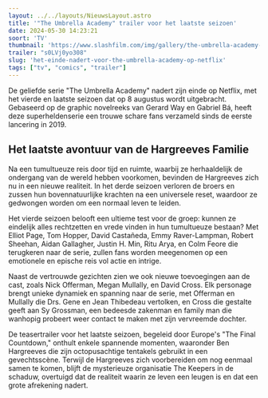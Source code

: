 ```yaml
---
layout: ../../layouts/NieuwsLayout.astro
title: '"The Umbrella Academy" trailer voor het laatste seizoen'
date: 2024-05-30 14:23:21
soort: 'TV'
thumbnail: 'https://www.slashfilm.com/img/gallery/the-umbrella-academy-season-4-trailer-teases-the-end-of-the-netflix-series/ben-is-back-for-the-umbrella-academys-final-season-1717038822.jpg'
trailer: "s0LVj0yo308"
slug: 'het-einde-nadert-voor-the-umbrella-academy-op-netflix'
tags: ["tv", "comics", "trailer"]
---
```


De geliefde serie "The Umbrella Academy" nadert zijn einde op Netflix, met het vierde en laatste seizoen dat op 8 augustus wordt uitgebracht. Gebaseerd op de graphic novelreeks van Gerard Way en Gabriel Bá, heeft deze superheldenserie een trouwe schare fans verzameld sinds de eerste lancering in 2019.

## Het laatste avontuur van de Hargreeves Familie

Na een tumultueuze reis door tijd en ruimte, waarbij ze herhaaldelijk de ondergang van de wereld hebben voorkomen, bevinden de Hargreeves zich nu in een nieuwe realiteit. In het derde seizoen verloren de broers en zussen hun bovennatuurlijke krachten na een universele reset, waardoor ze gedwongen worden om een normaal leven te leiden.

Het vierde seizoen belooft een ultieme test voor de groep: kunnen ze eindelijk alles rechtzetten en vrede vinden in hun tumultueuze bestaan? Met Elliot Page, Tom Hopper, David Castañeda, Emmy Raver-Lampman, Robert Sheehan, Aidan Gallagher, Justin H. Min, Ritu Arya, en Colm Feore die terugkeren naar de serie, zullen fans worden meegenomen op een emotionele en epische reis vol actie en intrige.

Naast de vertrouwde gezichten zien we ook nieuwe toevoegingen aan de cast, zoals Nick Offerman, Megan Mullally, en David Cross. Elk personage brengt unieke dynamiek en spanning naar de serie, met Offerman en Mullally die Drs. Gene en Jean Thibedeau vertolken, en Cross die gestalte geeft aan Sy Grossman, een bedeesde zakenman en family man die wanhopig probeert weer contact te maken met zijn vervreemde dochter.

De teasertrailer voor het laatste seizoen, begeleid door Europe's "The Final Countdown," onthult enkele spannende momenten, waaronder Ben Hargreeves die zijn octopusachtige tentakels gebruikt in een gevechtsscène. Terwijl de Hargreeves zich voorbereiden om nog eenmaal samen te komen, blijft de mysterieuze organisatie The Keepers in de schaduw, overtuigd dat de realiteit waarin ze leven een leugen is en dat een grote afrekening nadert.
